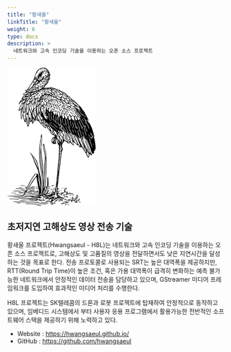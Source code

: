 ```yaml
---
title: "황새울"
linkTitle: "황새울"
weight: 6
type: docs
description: >
  네트워크와 고속 인코딩 기술을 이용하는 오픈 소스 프로젝트
---
```


![h8l](./h8l.png)

## 초저지연 고해상도 영상 전송 기술 

황새울 프로젝트(Hwangsaeul - H8L)는 네트워크와 고속 인코딩 기술을 이용하는 오픈 소스 프로젝트로, 고해상도 및 고품질의 영상을 전달하면서도 낮은 지연시간을 달성하는 것을 목표로 한다. 전송 프로토콜로 사용되는 SRT는 높은 대역폭을 제공하지만, RTT(Round Trip Time)이 높은 조건, 혹은 가용 대역폭이 급격히 변화하는 예측 불가능한 네트워크에서 안정적인 데이터 전송을 담당하고 있으며, GStreamer 미디어 프레임워크를 도입하여 효과적인 미디어 처리를 수행한다.

H8L 프로젝트는 SK텔레콤의 드론과 로봇 프로젝트에 탑재하여 안정적으로 동작하고 있으며, 임베디드 시스템에서 부터 사용자 응용 프로그램에서 활용가능한 전반적인 소프트웨어 스택을 제공하기 위해 노력하고 있다.

* Website : https://hwangsaeul.github.io/
* GitHub : https://github.com/hwangsaeul